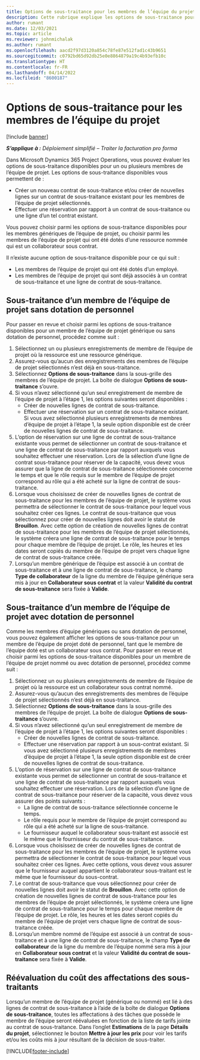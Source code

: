 ```yaml
---
title: Options de sous-traitance pour les membres de l’équipe du projet
description: Cette rubrique explique les options de sous-traitance pour les membres de l’équipe de projet dans Microsoft Dynamics 365 Project Operations.
author: rumant
ms.date: 12/03/2021
ms.topic: article
ms.reviewer: johnmichalak
ms.author: rumant
ms.openlocfilehash: aacd2f97d3120a854c78fe87e512fad1c43b9651
ms.sourcegitcommit: c0792bd65d92db25e0e8864879a19c4b93efb10c
ms.translationtype: HT
ms.contentlocale: fr-FR
ms.lasthandoff: 04/14/2022
ms.locfileid: "8600187"
---
```

# <a name="subcontracting-options-for-project-team-members"></a>Options de sous-traitance pour les membres de l’équipe du projet

[!include [banner](../../includes/dataverse-preview.md)]

_**S’applique à :** Déploiement simplifié – Traiter la facturation pro forma_

Dans Microsoft Dynamics 365 Project Operations, vous pouvez évaluer les options de sous-traitance disponibles pour un ou plusieurs membres de l’équipe de projet. Les options de sous-traitance disponibles vous permettent de :

- Créer un nouveau contrat de sous-traitance et/ou créer de nouvelles lignes sur un contrat de sous-traitance existant pour les membres de l’équipe de projet sélectionnés. 
- Effectuer une réservation par rapport à un contrat de sous-traitance ou une ligne d’un tel contrat existant. 

Vous pouvez choisir parmi les options de sous-traitance disponibles pour les membres génériques de l’équipe de projet, ou choisir parmi les membres de l’équipe de projet qui ont été dotés d’une ressource nommée qui est un collaborateur sous contrat. 

Il n’existe aucune option de sous-traitance disponible pour ce qui suit :

- Les membres de l’équipe de projet qui ont été dotés d’un employé. 
- Les membres de l’équipe de projet qui sont déjà associés à un contrat de sous-traitance et une ligne de contrat de sous-traitance. 

## <a name="subcontracting-an-unstaffed-project-team-member"></a>Sous-traitance d’un membre de l’équipe de projet sans dotation de personnel

Pour passer en revue et choisir parmi les options de sous-traitance disponibles pour un membre de l’équipe de projet générique ou sans dotation de personnel, procédez comme suit :

1. Sélectionnez un ou plusieurs enregistrements de membre de l’équipe de projet où la ressource est une ressource générique.
2. Assurez-vous qu’aucun des enregistrements des membres de l’équipe de projet sélectionnés n’est déjà en sous-traitance. 
3. Sélectionnez **Options de sous-traitance** dans la sous-grille des membres de l’équipe de projet. La boîte de dialogue **Options de sous-traitance** s’ouvre. 
4. Si vous n’avez sélectionné qu’un seul enregistrement de membre de l’équipe de projet à l’étape 1, les options suivantes seront disponibles :
    - Créer de nouvelles lignes de contrat de sous-traitance. 
    - Effectuer une réservation sur un contrat de sous-traitance existant. Si vous avez sélectionné plusieurs enregistrements de membres d’équipe de projet à l’étape 1, la seule option disponible est de créer de nouvelles lignes de contrat de sous-traitance.
5. L’option de réservation sur une ligne de contrat de sous-traitance existante vous permet de sélectionner un contrat de sous-traitance et une ligne de contrat de sous-traitance par rapport auxquels vous souhaitez effectuer une réservation. Lors de la sélection d’une ligne de contrat sous-traitance pour réserver de la capacité, vous devez vous assurer que la ligne de contrat de sous-traitance sélectionnée concerne le temps et que le rôle requis sur le membre de l’équipe de projet correspond au rôle qui a été acheté sur la ligne de contrat de sous-traitance.
6. Lorsque vous choisissez de créer de nouvelles lignes de contrat de sous-traitance pour les membres de l’équipe de projet, le système vous permettra de sélectionner le contrat de sous-traitance pour lequel vous souhaitez créer ces lignes. Le contrat de sous-traitance que vous sélectionnez pour créer de nouvelles lignes doit avoir le statut de **Brouillon**. Avec cette option de création de nouvelles lignes de contrat de sous-traitance pour les membres de l’équipe de projet sélectionnés, le système créera une ligne de contrat de sous-traitance pour le temps pour chaque membre de l’équipe de projet. Le rôle, les heures et les dates seront copiés du membre de l’équipe de projet vers chaque ligne de contrat de sous-traitance créée. 
7. Lorsqu’un membre générique de l’équipe est associé à un contrat de sous-traitance et à une ligne de contrat de sous-traitance, le champ **Type de collaborateur** de la ligne du membre de l’équipe générique sera mis à jour en **Collaborateur sous contrat** et la valeur **Validité du contrat de sous-traitance** sera fixée à **Valide**.

## <a name="subcontracting-a-staffed-project-team-member"></a>Sous-traitance d’un membre de l’équipe de projet avec dotation de personnel

Comme les membres d’équipe génériques ou sans dotation de personnel, vous pouvez également afficher les options de sous-traitance pour un membre de l’équipe de projet doté de personnel, tant que le membre de l’équipe doté est un collaborateur sous contrat. Pour passer en revue et choisir parmi les options de sous-traitance disponibles pour un membre de l’équipe de projet nommé ou avec dotation de personnel, procédez comme suit :

1. Sélectionnez un ou plusieurs enregistrements de membre de l’équipe de projet où la ressource est un collaborateur sous contrat nommé.
2. Assurez-vous qu’aucun des enregistrements des membres de l’équipe de projet sélectionnés n’est déjà en sous-traitance. 
3. Sélectionnez **Options de sous-traitance** dans la sous-grille des membres de l’équipe de projet. La boîte de dialogue **Options de sous-traitance** s’ouvre. 
4. Si vous n’avez sélectionné qu’un seul enregistrement de membre de l’équipe de projet à l’étape 1, les options suivantes seront disponibles :
      - Créer de nouvelles lignes de contrat de sous-traitance.
      - Effectuer une réservation par rapport à un sous-contrat existant.
  Si vous avez sélectionné plusieurs enregistrements de membres d’équipe de projet à l’étape 1, la seule option disponible est de créer de nouvelles lignes de contrat de sous-traitance.
5. L’option de réservation sur une ligne de contrat de sous-traitance existante vous permet de sélectionner un contrat de sous-traitance et une ligne de contrat de sous-traitance par rapport auxquels vous souhaitez effectuer une réservation. Lors de la sélection d’une ligne de contrat de sous-traitance pour réserver de la capacité, vous devez vous assurer des points suivants :
      - La ligne de contrat de sous-traitance sélectionnée concerne le temps. 
      - Le rôle requis pour le membre de l’équipe de projet correspond au rôle qui a été acheté sur la ligne de sous-traitance. 
      - Le fournisseur auquel le collaborateur sous-traitant est associé est le même que le fournisseur du contrat de sous-traitance.
6. Lorsque vous choisissez de créer de nouvelles lignes de contrat de sous-traitance pour les membres de l’équipe de projet, le système vous permettra de sélectionner le contrat de sous-traitance pour lequel vous souhaitez créer ces lignes. Avec cette options, vous devez vous assurer que le fournisseur auquel appartient le collaborateur sous-traitant est le même que le fournisseur du sous-contrat. 
7. Le contrat de sous-traitance que vous sélectionnez pour créer de nouvelles lignes doit avoir le statut de **Brouillon**. Avec cette option de création de nouvelles lignes de contrat de sous-traitance pour les membres de l’équipe de projet sélectionnés, le système créera une ligne de contrat de sous-traitance pour le temps pour chaque membre de l’équipe de projet. Le rôle, les heures et les dates seront copiés du membre de l’équipe de projet vers chaque ligne de contrat de sous-traitance créée.  
8. Lorsqu’un membre nommé de l’équipe est associé à un contrat de sous-traitance et à une ligne de contrat de sous-traitance, le champ **Type de collaborateur** de la ligne du membre de l’équipe nommé sera mis à jour en **Collaborateur sous contrat** et la valeur **Validité du contrat de sous-traitance** sera fixée à **Valide**.

## <a name="re-costing-subcontractor-assignments"></a>Réévaluation du coût des affectations des sous-traitants

Lorsqu’un membre de l’équipe de projet (générique ou nommé) est lié à des lignes de contrat de sous-traitance à l’aide de la boîte de dialogue **Options de sous-traitance**, toutes les affectations à des tâches que possède le membre de l’équipe seront réévaluées en fonction de la liste de tarifs jointe au contrat de sous-traitance. Dans l’onglet **Estimations** de la page **Détails du projet**, sélectionnez le bouton **Mettre à jour les prix** pour voir les tarifs et/ou les coûts mis à jour résultant de la décision de sous-traiter.

[!INCLUDE[footer-include](../../includes/footer-banner.md)]

